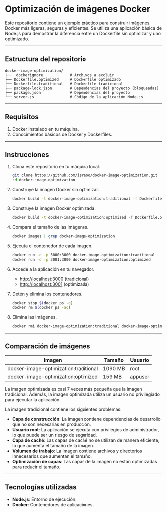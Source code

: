 # Optimización de imágenes Docker

Este repositorio contiene un ejemplo práctico para construir imágenes Docker más ligeras, seguras y eficientes. Se utiliza una aplicación básica de Node.js para demostrar la diferencia entre un Dockerfile sin optimizar y uno optimizado.

---

## Estructura del repositorio

```plaintext
docker-image-optimization/
├── .dockerignore            # Archivos a excluir
├── Dockerfile.optimized     # Dockerfile optimizado
├── Dockerfile.traditional   # Dockerfile tradicional
├── package-lock.json        # Dependencias del proyecto (bloqueadas)
├── package.json             # Dependencias del proyecto
└── server.js                # Código de la aplicación Node.js
```

---

## Requisitos

1. Docker instalado en tu máquina.
2. Conocimientos básicos de Docker y Dockerfiles.

---

## Instrucciones

1. Clona este repositorio en tu máquina local.

    ```bash
    git clone https://github.com/israoo/docker-image-optimization.git
    cd docker-image-optimization
    ```

2. Construye la imagen Docker sin optimizar.

    ```bash
    docker build -t docker-image-optimization:traditional -f Dockerfile.traditional .
    ```

3. Construye la imagen Docker optimizada.

    ```bash
    docker build -t docker-image-optimization:optimized -f Dockerfile.optimized .
    ```

4. Compara el tamaño de las imágenes.

    ```bash
    docker images | grep docker-image-optimization
    ```

5. Ejecuta el contenedor de cada imagen.

    ```bash
    docker run -d -p 3000:3000 docker-image-optimization:traditional
    docker run -d -p 3001:3000 docker-image-optimization:optimized
    ```

6. Accede a la aplicación en tu navegador.

    - [http://localhost:3000](http://localhost:3000) (tradicional)
    - [http://localhost:3001](http://localhost:3001) (optimizada)

7. Detén y elimina los contenedores.

    ```bash
    docker stop $(docker ps -q)
    docker rm $(docker ps -aq)
    ```

8. Elimina las imágenes.

    ```bash
    docker rmi docker-image-optimization:traditional docker-image-optimization:optimized
    ```

---

## Comparación de imágenes

| Imagen | Tamaño | Usuario |
|--------|--------| ------- |
| docker-image-optimization:traditional | 1090 MB | root |
| docker-image-optimization:optimized |  159 MB | appuser |

La imagen optimizada es casi 7 veces más pequeña que la imagen tradicional. Además, la imagen optimizada utiliza un usuario no privilegiado para ejecutar la aplicación.

La imagen tradicional contiene los siguientes problemas:

- **Capa de construcción**: La imagen contiene dependencias de desarrollo que no son necesarias en producción.
- **Usuario root**: La aplicación se ejecuta con privilegios de administrador, lo que puede ser un riesgo de seguridad.
- **Capa de caché**: Las capas de caché no se utilizan de manera eficiente, lo que aumenta el tamaño de la imagen.
- **Volumen de trabajo**: La imagen contiene archivos y directorios innecesarios que aumentan el tamaño.
- **Optimización de capas**: Las capas de la imagen no están optimizadas para reducir el tamaño.

---

## Tecnologías utilizadas

- **Node.js**: Entorno de ejecución.
- **Docker**: Contenedores de aplicaciones.
